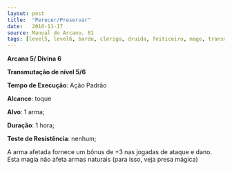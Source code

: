 ```yaml
---
layout: post
title:  "Perecer/Preservar"
date:   2016-11-17
source: Manual do Arcano. 81
tags: [level5, level6, bardo, clerigo, druida, feiticeiro, mago, transmutacao]
---
```


**Arcana 5/ Divina 6**

**Transmutação de nível 5/6**

**Tempo de Execução**: Ação Padrão

**Alcance**: toque

**Alvo**: 1 arma;

**Duração**: 1 hora;

**Teste de Resistência**: nenhum;


A arma afetada fornece um bônus de +3 nas jogadas de ataque e dano. Esta magia não afeta armas naturais (para isso, veja presa mágica)
